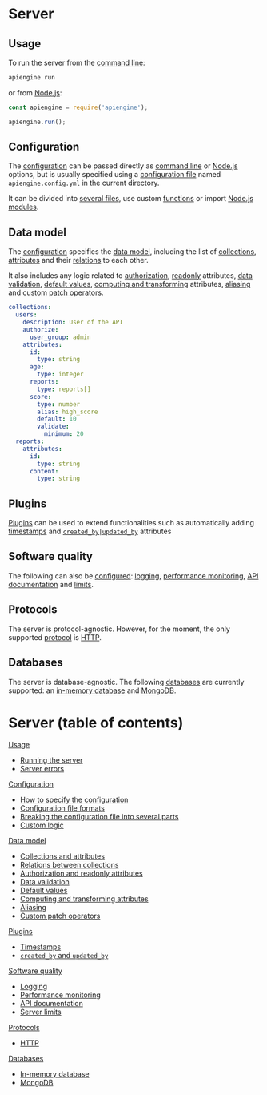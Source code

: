 # Server

## Usage

To run the server from the [command line](usage/README.md#usage):

```bash
apiengine run
```

or from [Node.js](usage/README.md#node.js):

<!-- eslint-disable strict, no-undef, unicorn/filename-case -->
```javascript
const apiengine = require('apiengine');

apiengine.run();
```

## Configuration

The [configuration](configuration/README.md) can be passed directly as
[command line](usage/README.md#usage) or
[Node.js](usage/README.md#node.js) options, but is usually specified using a
[configuration file](configuration/configuration.md#configuration-file) named
`apiengine.config.yml` in the current directory.

It can be divided into [several files](configuration/references.md),
use custom [functions](configuration/functions.md) or import
[Node.js modules](configuration/references.md#node.js-modules).

## Data model

The [configuration](configuration/README.md) specifies the
[data model](data_model/README.md), including the list of
[collections](data_model/collections.md),
[attributes](data_model/collections.md#attributes) and their
[relations](data_model/relations.md) to each other.

It also includes any logic related to
[authorization](data_model/authorization.md),
[readonly](data_model/authorization.md#readonly-attributes) attributes,
[data validation](data_model/validation.md),
[default values](data_model/default.md),
[computing and transforming](data_model/transformation.md) attributes,
[aliasing](data_model/compatibility.md) and custom
[patch operators](data_model/patch.md).

```yml
collections:
  users:
    description: User of the API
    authorize:
      user_group: admin
    attributes:
      id:
        type: string
      age:
        type: integer
      reports:
        type: reports[]
      score:
        type: number
        alias: high_score
        default: 10
        validate:
          minimum: 20
  reports:
    attributes:
      id:
        type: string
      content:
        type: string
```

## Plugins

[Plugins](plugins/README.md) can be used to extend functionalities such as
automatically adding [timestamps](plugins/timestamp.md) and
[`created_by|updated_by`](plugins/author.md) attributes

## Software quality

The following can also be [configured](quality/README.md):
[logging](quality/logging.md),
[performance monitoring](quality/logging.md#performance-monitoring),
[API documentation](quality/documentation.md) and
[limits](quality/limits.md).

## Protocols

The server is protocol-agnostic. However, for the moment, the only supported
[protocol](protocols/README.md) is [HTTP](protocols/http.md).

## Databases

The server is database-agnostic. The following [databases](databases/README.md)
are currently supported: an [in-memory database](databases/memorydb.md) and
[MongoDB](databases/mongodb.md).

# Server (table of contents)

[Usage](usage/README.md)
  - [Running the server](usage/run.md)
  - [Server errors](usage/error.md)

[Configuration](configuration/README.md)
  - [How to specify the configuration](configuration/configuration.md)
  - [Configuration file formats](configuration/formats.md)
  - [Breaking the configuration file into several parts](configuration/references.md)
  - [Custom logic](configuration/functions.md)

[Data model](data_model/README.md)
  - [Collections and attributes](data_model/collections.md)
  - [Relations between collections](data_model/relations.md)
  - [Authorization and readonly attributes](data_model/authorization.md)
  - [Data validation](data_model/validation.md)
  - [Default values](data_model/default.md)
  - [Computing and transforming attributes](data_model/transformation.md)
  - [Aliasing](data_model/compatibility.md)
  - [Custom patch operators](data_model/patch.md)

[Plugins](plugins/README.md)
  - [Timestamps](plugins/timestamp.md)
  - [`created_by` and `updated_by`](plugins/author.md)

[Software quality](quality/README.md)
  - [Logging](quality/logging.md)
  - [Performance monitoring](quality/logging.md#performance-monitoring)
  - [API documentation](quality/documentation.md)
  - [Server limits](quality/limits.md)

[Protocols](protocols/README.md)
  - [HTTP](protocols/http.md)

[Databases](databases/README.md)
  - [In-memory database](databases/memorydb.md)
  - [MongoDB](databases/mongodb.md)

